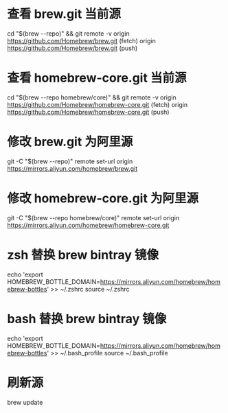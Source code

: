# 查看 brew.git 当前源
cd "$(brew --repo)" && git remote -v
origin	https://github.com/Homebrew/brew.git (fetch)
origin	https://github.com/Homebrew/brew.git (push)

# 查看 homebrew-core.git 当前源
cd "$(brew --repo homebrew/core)" && git remote -v
origin	https://github.com/Homebrew/homebrew-core.git (fetch)
origin	https://github.com/Homebrew/homebrew-core.git (push)

# 修改 brew.git 为阿里源
git -C "$(brew --repo)" remote set-url origin https://mirrors.aliyun.com/homebrew/brew.git

# 修改 homebrew-core.git 为阿里源
git -C "$(brew --repo homebrew/core)" remote set-url origin https://mirrors.aliyun.com/homebrew/homebrew-core.git

# zsh 替换 brew bintray 镜像
echo 'export HOMEBREW_BOTTLE_DOMAIN=https://mirrors.aliyun.com/homebrew/homebrew-bottles' >> ~/.zshrc
source ~/.zshrc

# bash 替换 brew bintray 镜像
echo 'export HOMEBREW_BOTTLE_DOMAIN=https://mirrors.aliyun.com/homebrew/homebrew-bottles' >> ~/.bash_profile
source ~/.bash_profile

# 刷新源
brew update
